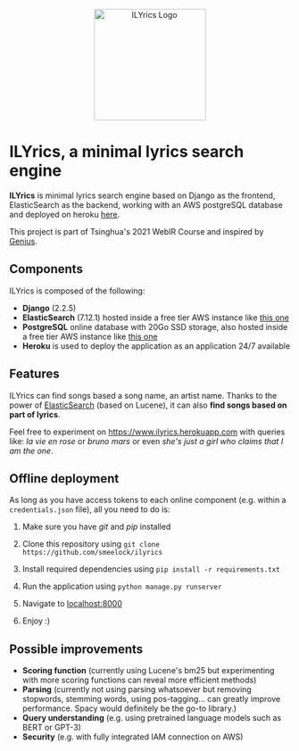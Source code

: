 <p align="center">
    <img src="https://www.onlinelogomaker.com/blog/wp-content/uploads/2017/06/music-logo-design.jpg" alt="ILYrics Logo" width="200" />
</p>

# ILYrics, a minimal lyrics search engine
<!-- [![GitHub license](https://img.shields.io/github/license/smeelock/ilyrics)](https://github.com/smeelock/ilyrics/blob/main/LICENSE) -->

**ILYrics** is minimal lyrics search engine based on Django as the frontend, ElasticSearch as the backend, working with an AWS postgreSQL database and deployed on heroku [here](https://www.ilyrics.herokuapp.com "ILYrics"). 

This project is part of Tsinghua's 2021 WebIR Course and inspired by [Genius](https://genius.com). 

## Components
ILYrics is composed of the following:
- **Django** (2.2.5)
- **ElasticSearch** (7.12.1) hosted inside a free tier AWS instance like [this one](https://aws.amazon.com/elasticsearch-service/ "AWS Elasticsearch Service")
- **PostgreSQL** online database with 20Go SSD storage, also hosted inside a free tier AWS instance like [this one](https://aws.amazon.com/rds/ "AWS RDS")
- **Heroku** is used to deploy the application as an application 24/7 available

## Features
ILYrics can find songs based a song name, an artist name. Thanks to the power of [ElasticSearch](https://www.elastic.co/) (based on Lucene), it can also **find songs based on part of lyrics**.

Feel free to experiment on https://www.ilyrics.herokuapp.com with queries like: *la vie en rose* or *bruno mars* or even *she's just a girl who claims that I am the one*.

## Offline deployment
As long as you have access tokens to each online component (e.g. within a `credentials.json` file), all you need to do is:
1. Make sure you have *git* and *pip* installed
2. Clone this repository using ```git clone https://github.com/smeelock/ilyrics```

3. Install required dependencies using ``pip install -r requirements.txt``

4. Run the application using ``python manage.py runserver``

5. Navigate to [localhost:8000](localhost:8000)
6. Enjoy :)

## Possible improvements
- **Scoring function** (currently using Lucene's bm25 but experimenting with more scoring functions can reveal more efficient methods)
- **Parsing** (currently not using parsing whatsoever but removing stopwords, stemming words, using pos-tagging... can greatly improve performance. Spacy would definitely be the go-to library.)
- **Query understanding** (e.g. using pretrained language models such as BERT or GPT-3)
- **Security** (e.g. with fully integrated IAM connection on AWS)
